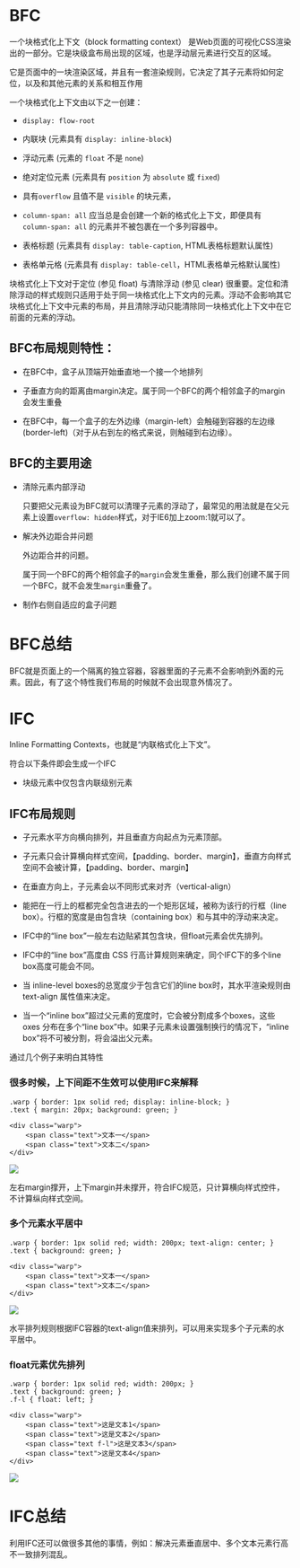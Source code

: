 # BFC

一个块格式化上下文（block formatting context） 是Web页面的可视化CSS渲染出的一部分。它是块级盒布局出现的区域，也是浮动层元素进行交互的区域。

它是页面中的一块渲染区域，并且有一套渲染规则，它决定了其子元素将如何定位，以及和其他元素的关系和相互作用

一个块格式化上下文由以下之一创建：

- `display: flow-root`

- 内联块 (元素具有 `display: inline-block`)

- 浮动元素 (元素的 `float` 不是 `none`)

- 绝对定位元素 (元素具有 `position` 为 `absolute` 或 `fixed`)

- 具有`overflow` 且值不是 `visible` 的块元素，

- `column-span: all` 应当总是会创建一个新的格式化上下文，即便具有 `column-span: all` 的元素并不被包裹在一个多列容器中。

- 表格标题 (元素具有 `display: table-caption`, HTML表格标题默认属性)

- 表格单元格 (元素具有 `display: table-cell`，HTML表格单元格默认属性)

块格式化上下文对于定位 (参见 float) 与清除浮动 (参见 clear) 很重要。定位和清除浮动的样式规则只适用于处于同一块格式化上下文内的元素。浮动不会影响其它块格式化上下文中元素的布局，并且清除浮动只能清除同一块格式化上下文中在它前面的元素的浮动。

## BFC布局规则特性：

- 在BFC中，盒子从顶端开始垂直地一个接一个地排列

- 子垂直方向的距离由margin决定。属于同一个BFC的两个相邻盒子的margin会发生重叠

- 在BFC中，每一个盒子的左外边缘（margin-left）会触碰到容器的左边缘(border-left)（对于从右到左的格式来说，则触碰到右边缘）。

## BFC的主要用途

- 清除元素内部浮动

  只要把父元素设为BFC就可以清理子元素的浮动了，最常见的用法就是在父元素上设置`overflow: hidden`样式，对于IE6加上zoom:1就可以了。

- 解决外边距合并问题

  外边距合并的问题。

  属于同一个BFC的两个相邻盒子的`margin`会发生重叠，那么我们创建不属于同一个BFC，就不会发生`margin`重叠了。

- 制作右侧自适应的盒子问题

# BFC总结

BFC就是页面上的一个隔离的独立容器，容器里面的子元素不会影响到外面的元素。因此，有了这个特性我们布局的时候就不会出现意外情况了。

# IFC

Inline Formatting Contexts，也就是“内联格式化上下文”。

符合以下条件即会生成一个IFC

- 块级元素中仅包含内联级别元素

## IFC布局规则

- 子元素水平方向横向排列，并且垂直方向起点为元素顶部。

- 子元素只会计算横向样式空间，【padding、border、margin】，垂直方向样式空间不会被计算，【padding、border、margin】

- 在垂直方向上，子元素会以不同形式来对齐（vertical-align）

- 能把在一行上的框都完全包含进去的一个矩形区域，被称为该行的行框（line box）。行框的宽度是由包含块（containing box）和与其中的浮动来决定。

- IFC中的“line box”一般左右边贴紧其包含块，但float元素会优先排列。

- IFC中的“line box”高度由 CSS 行高计算规则来确定，同个IFC下的多个line box高度可能会不同。

- 当 inline-level boxes的总宽度少于包含它们的line box时，其水平渲染规则由 text-align 属性值来决定。

- 当一个“inline box”超过父元素的宽度时，它会被分割成多个boxes，这些 oxes 分布在多个“line box”中。如果子元素未设置强制换行的情况下，“inline box”将不可被分割，将会溢出父元素。

通过几个例子来明白其特性

### 很多时候，上下间距不生效可以使用IFC来解释

```
.warp { border: 1px solid red; display: inline-block; }
.text { margin: 20px; background: green; }
```

```
<div class="warp">
    <span class="text">文本一</span>
    <span class="text">文本二</span>
</div>
```

![](https://segmentfault.com/img/bVbkDNT?w=300&h=47)

左右margin撑开，上下margin并未撑开，符合IFC规范，只计算横向样式控件，不计算纵向样式空间。

### 多个元素水平居中

```
.warp { border: 1px solid red; width: 200px; text-align: center; }
.text { background: green; }
```

```
<div class="warp">
    <span class="text">文本一</span>
    <span class="text">文本二</span>
</div>
```

![](https://segmentfault.com/img/bVbkDNg?w=300&h=38)

水平排列规则根据IFC容器的text-align值来排列，可以用来实现多个子元素的水平居中。

### float元素优先排列

```
.warp { border: 1px solid red; width: 200px; }
.text { background: green; }
.f-l { float: left; }

```

```
<div class="warp">
    <span class="text">这是文本1</span>
    <span class="text">这是文本2</span>
    <span class="text f-l">这是文本3</span>
    <span class="text">这是文本4</span>
</div>
```

![](https://segmentfault.com/img/bVbkDNi?w=400&h=145)

# IFC总结

利用IFC还可以做很多其他的事情，例如：解决元素垂直居中、多个文本元素行高不一致排列混乱。



